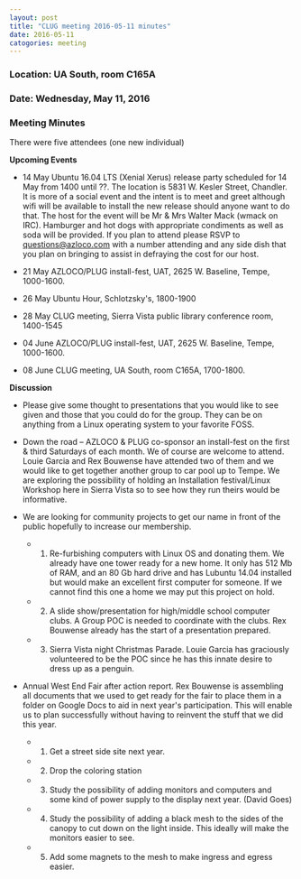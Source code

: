 ```yaml
---
layout: post
title: "CLUG meeting 2016-05-11 minutes"
date: 2016-05-11
catogories: meeting
---
```

### Location: UA South, room C165A

### Date: Wednesday, May 11, 2016

### Meeting Minutes

There were five attendees (one new individual)

**Upcoming Events**

 * 14 May Ubuntu 16.04 LTS (Xenial Xerus) release party scheduled for 14 May from 1400 until ??.  The location is 5831 W. Kesler Street, Chandler.  It is more of a social event and the intent is to meet and greet although wifi will be available to install the new release should anyone want to do that.  The host for the event will be Mr & Mrs Walter Mack  (wmack on IRC).  Hamburger and hot dogs with appropriate condiments as well as soda will be provided.  If you plan to attend please RSVP to questions@azloco.com with a number attending and any side dish that you plan on bringing to assist in defraying the cost for our host.
 
 * 21 May AZLOCO/PLUG install-fest, UAT, 2625 W. Baseline, Tempe, 1000-1600.
 
 * 26 May Ubuntu Hour, Schlotzsky's, 1800-1900
 
 * 28 May CLUG meeting, Sierra Vista public library conference room, 1400-1545
 
 * 04 June AZLOCO/PLUG install-fest, UAT, 2625 W. Baseline, Tempe, 1000-1600.
 
 * 08 June CLUG meeting, UA South, room C165A, 1700-1800.
  
 **Discussion**

  * Please give some thought to presentations that you would like to see given and those that you could do for the group.  They
  can be on anything from a Linux operating system to your favorite FOSS.

  * Down the road – AZLOCO & PLUG co-sponsor an install-fest on the first & third Saturdays of each month.  We of course are
  welcome to attend.  Louie Garcia and Rex Bouwense have attended two of them and we would like to get together another group
  to car pool up to Tempe.  We are exploring the possibility of holding an Installation festival/Linux Workshop here in Sierra
  Vista so to see how they run theirs would be informative.

  * We are looking for community projects to get our name in front of the public hopefully to increase our membership.
  
     * 1. Re-furbishing computers with Linux OS and donating them.  We already have one tower ready for a new home.  It only has 512 Mb of RAM, and an 80 Gb hard drive and has Lubuntu 14.04 installed but would make an excellent first computer for someone.  If we cannot find this one a home we may put this project on hold.
    
     * 2. A slide show/presentation for high/middle school computer clubs.  A Group POC is needed to coordinate with the clubs.  Rex Bouwense already has the start of a presentation prepared.

     * 3. Sierra Vista night Christmas Parade.  Louie Garcia has graciously volunteered to be the POC since he has this innate desire to dress up as a penguin.
    
  * Annual West End Fair after action report.  Rex Bouwense is assembling all documents that we used to get ready for the fair to place them in a folder on Google Docs to aid in next year's participation.  This will enable us to plan successfully without having to reinvent the stuff that we did this year.
  
    * 1. Get a street side site next year.
    
    * 2. Drop the coloring station
    
    * 3. Study the possibility of adding monitors and computers and some kind of power supply to the display next year.  (David Goes)
    
    * 4. Study the possibility of adding a black mesh to the sides of the canopy to cut down on the light inside.  This ideally will make the monitors easier to see.
    
    * 5. Add some magnets to the mesh to make ingress and egress easier.
  



